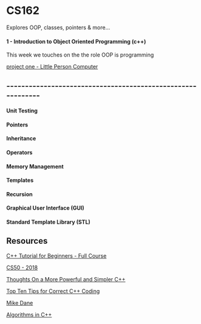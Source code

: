 # CS162
Explores OOP, classes, pointers & more...

#### 1 - Introduction to Object Oriented Programming (c++)
  
  This week we touches on the the role OOP is programming
  
[project one - Little Person Computer](https://github.com/francisknight/CS162/tree/master/1-Classes%20and%20Objects/LittlePersonComputer)
 
## ------------------------------------------------------------

#### Unit Testing
#### Pointers 
#### Inheritance
#### Operators 
#### Memory Management 
#### Templates
#### Recursion 
#### Graphical User Interface (GUI)
#### Standard Template Library (STL)

## Resources
[C++ Tutorial for Beginners - Full Course](https://www.youtube.com/watch?v=vLnPwxZdW4Y)

[CS50 - 2018](https://www.youtube.com/watch?v=5azaK2cBKGw&list=PLhQjrBD2T382eX9-tF75Wa4lmlC7sxNDH)

[Thoughts On a More Powerful and Simpler C++](https://www.youtube.com/watch?v=7I-iOf3A4gY)

[Top Ten Tips for Correct C++ Coding](http://www.informit.com/articles/article.aspx?p=1712962)

[Mike Dane](https://www.mikedane.com/)

[Algorithms in C++](https://towardsdatascience.com/algorithms-in-c-62b607a6131d)

